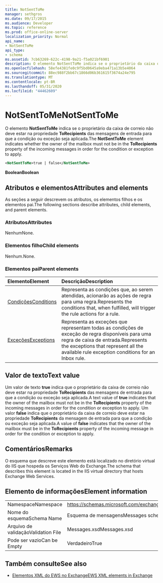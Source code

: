 ```yaml
---
title: NotSentToMe
manager: sethgros
ms.date: 09/17/2015
ms.audience: Developer
ms.topic: reference
ms.prod: office-online-server
localization_priority: Normal
api_name:
- NotSentToMe
api_type:
- schema
ms.assetid: 7cb63269-622c-4198-9a21-f5a021bf6901
description: O elemento NotSentToMe indica se o proprietário da caixa de correio não deve estar na propriedade ToRecipients das mensagens de entrada para que a condição ou exceção seja aplicada.
ms.openlocfilehash: 58efe4381fe0c9f5bd0645a9eba471a13b5e4064
ms.sourcegitcommit: 88ec988f2bb67c1866d06b361615f3674a24e795
ms.translationtype: MT
ms.contentlocale: pt-BR
ms.lasthandoff: 05/31/2020
ms.locfileid: "44462609"
---
```

# <a name="notsenttome"></a><span data-ttu-id="2414c-103">NotSentToMe</span><span class="sxs-lookup"><span data-stu-id="2414c-103">NotSentToMe</span></span>

<span data-ttu-id="2414c-104">O elemento **NotSentToMe** indica se o proprietário da caixa de correio não deve estar na propriedade **ToRecipients** das mensagens de entrada para que a condição ou exceção seja aplicada.</span><span class="sxs-lookup"><span data-stu-id="2414c-104">The **NotSentToMe** element indicates whether the owner of the mailbox must not be in the **ToRecipients** property of the incoming messages in order for the condition or exception to apply.</span></span> 
  
```xml
<NotSentToMe>true | false</NotSentToMe>
```

 <span data-ttu-id="2414c-105">**Boolean**</span><span class="sxs-lookup"><span data-stu-id="2414c-105">**Boolean**</span></span>
## <a name="attributes-and-elements"></a><span data-ttu-id="2414c-106">Atributos e elementos</span><span class="sxs-lookup"><span data-stu-id="2414c-106">Attributes and elements</span></span>

<span data-ttu-id="2414c-107">As seções a seguir descrevem os atributos, os elementos filhos e os elementos pai.</span><span class="sxs-lookup"><span data-stu-id="2414c-107">The following sections describe attributes, child elements, and parent elements.</span></span>
  
### <a name="attributes"></a><span data-ttu-id="2414c-108">Atributos</span><span class="sxs-lookup"><span data-stu-id="2414c-108">Attributes</span></span>

<span data-ttu-id="2414c-109">Nenhum</span><span class="sxs-lookup"><span data-stu-id="2414c-109">None.</span></span>
  
### <a name="child-elements"></a><span data-ttu-id="2414c-110">Elementos filho</span><span class="sxs-lookup"><span data-stu-id="2414c-110">Child elements</span></span>

<span data-ttu-id="2414c-111">Nenhum.</span><span class="sxs-lookup"><span data-stu-id="2414c-111">None.</span></span>
  
### <a name="parent-elements"></a><span data-ttu-id="2414c-112">Elementos pai</span><span class="sxs-lookup"><span data-stu-id="2414c-112">Parent elements</span></span>

|<span data-ttu-id="2414c-113">**Elemento**</span><span class="sxs-lookup"><span data-stu-id="2414c-113">**Element**</span></span>|<span data-ttu-id="2414c-114">**Descrição**</span><span class="sxs-lookup"><span data-stu-id="2414c-114">**Description**</span></span>|
|:-----|:-----|
|[<span data-ttu-id="2414c-115">Condições</span><span class="sxs-lookup"><span data-stu-id="2414c-115">Conditions</span></span>](conditions.md) <br/> |<span data-ttu-id="2414c-116">Representa as condições que, ao serem atendidas, acionarão as ações de regra para uma regra.</span><span class="sxs-lookup"><span data-stu-id="2414c-116">Represents the conditions that, when fulfilled, will trigger the rule actions for a rule.</span></span>  <br/> |
|[<span data-ttu-id="2414c-117">Exceções</span><span class="sxs-lookup"><span data-stu-id="2414c-117">Exceptions</span></span>](exceptions.md) <br/> |<span data-ttu-id="2414c-118">Representa as exceções que representam todas as condições de exceção de regra disponíveis para uma regra de caixa de entrada.</span><span class="sxs-lookup"><span data-stu-id="2414c-118">Represents the exceptions that represent all the available rule exception conditions for an Inbox rule.</span></span>  <br/> |
   
## <a name="text-value"></a><span data-ttu-id="2414c-119">Valor de texto</span><span class="sxs-lookup"><span data-stu-id="2414c-119">Text value</span></span>

<span data-ttu-id="2414c-120">Um valor de texto **true** indica que o proprietário da caixa de correio não deve estar na propriedade **ToRecipients** das mensagens de entrada para que a condição ou exceção seja aplicada.</span><span class="sxs-lookup"><span data-stu-id="2414c-120">A text value of **true** indicates that the owner of the mailbox must not be in the **ToRecipients** property of the incoming messages in order for the condition or exception to apply.</span></span> <span data-ttu-id="2414c-121">Um valor **false** indica que o proprietário da caixa de correio deve estar na propriedade **ToRecipients** da mensagem de entrada para que a condição ou exceção seja aplicada.</span><span class="sxs-lookup"><span data-stu-id="2414c-121">A value of **false** indicates that the owner of the mailbox must be in the **ToRecipients** property of the incoming message in order for the condition or exception to apply.</span></span> 
  
## <a name="remarks"></a><span data-ttu-id="2414c-122">Comentários</span><span class="sxs-lookup"><span data-stu-id="2414c-122">Remarks</span></span>

<span data-ttu-id="2414c-123">O esquema que descreve este elemento está localizado no diretório virtual do IIS que hospeda os Serviços Web do Exchange.</span><span class="sxs-lookup"><span data-stu-id="2414c-123">The schema that describes this element is located in the IIS virtual directory that hosts Exchange Web Services.</span></span>
  
## <a name="element-information"></a><span data-ttu-id="2414c-124">Elemento de informações</span><span class="sxs-lookup"><span data-stu-id="2414c-124">Element information</span></span>

|||
|:-----|:-----|
|<span data-ttu-id="2414c-125">Namespace</span><span class="sxs-lookup"><span data-stu-id="2414c-125">Namespace</span></span>  <br/> |https://schemas.microsoft.com/exchange/services/2006/messages  <br/> |
|<span data-ttu-id="2414c-126">Nome do esquema</span><span class="sxs-lookup"><span data-stu-id="2414c-126">Schema Name</span></span>  <br/> |<span data-ttu-id="2414c-127">Esquema de mensagens</span><span class="sxs-lookup"><span data-stu-id="2414c-127">Messages schema</span></span>  <br/> |
|<span data-ttu-id="2414c-128">Arquivo de validação</span><span class="sxs-lookup"><span data-stu-id="2414c-128">Validation File</span></span>  <br/> |<span data-ttu-id="2414c-129">Messages.xsd</span><span class="sxs-lookup"><span data-stu-id="2414c-129">Messages.xsd</span></span>  <br/> |
|<span data-ttu-id="2414c-130">Pode ser vazio</span><span class="sxs-lookup"><span data-stu-id="2414c-130">Can be Empty</span></span>  <br/> |<span data-ttu-id="2414c-131">Verdadeiro</span><span class="sxs-lookup"><span data-stu-id="2414c-131">True</span></span>  <br/> |
   
## <a name="see-also"></a><span data-ttu-id="2414c-132">Também consulte</span><span class="sxs-lookup"><span data-stu-id="2414c-132">See also</span></span>



- [<span data-ttu-id="2414c-133">Elementos XML do EWS no Exchange</span><span class="sxs-lookup"><span data-stu-id="2414c-133">EWS XML elements in Exchange</span></span>](ews-xml-elements-in-exchange.md)

